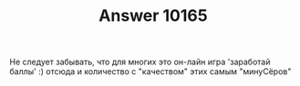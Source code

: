 ﻿---
title: "Answer 10165"
se.owner.user_id: 365640
se.owner.display_name: "Clon OffTimer"
se.owner.link: "https://ru.meta.stackoverflow.com/users/365640/clon-offtimer"
se.answer_id: 10165
se.question_id: 10153
se.post_type: answer
se.score: 0
se.is_accepted: False
---
<p>Не следует забывать, что для многих это он-лайн игра 'заработай баллы' :) отсюда и количество с "качеством" этих самым "минуСёров" </p>
